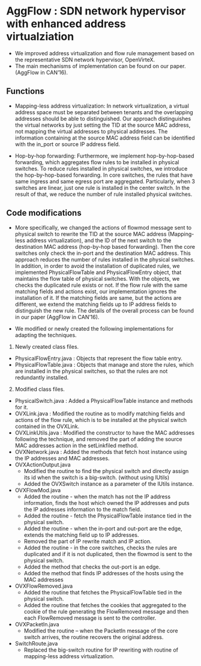 AggFlow : SDN network hypervisor with enhanced address virtualziation
============
- We improved address virtualization and flow rule management based on the representative SDN network hypervisor, OpenVirteX.
- The main mechanisms of implementation can be found on our paper. (AggFlow in CAN’16).

Functions
-------------
-	Mapping-less address virtualization: In network virtualization, a virtual address space must be separated between tenants and the overlapping addresses should be able to distinguished. Our approach distinguishes the virtual networks by just setting the TID at the source MAC address, not mapping the virtual addresses to physical addresses. The information containing at the source MAC address field can be identified with the in_port or source IP address field.

-	Hop-by-hop forwarding: Furthermore, we implement hop-by-hop-based forwarding, which aggregates flow rules to be installed in physical switches. To reduce rules installed in physical switches, we introduce the hop-by-hop-based forwarding. In core switches, the rules that have same ingress and same egress port are aggregated. Particularly, when 3 switches are linear, just one rule is installed in the center switch. In the result of that, we reduce the number of rule installed physical switches.

Code modifications
-------------
- More specifically, we changed the actions of flowmod message sent to physical switch to rewrite the TID at the source MAC address (Mapping-less address virtualization), and the ID of the next switch to the destination MAC address (hop-by-hop based forwarding). Then the core switches only check the in-port and the destination MAC address. This approach reduces the number of rules installed in the physical switches. In addition, in order to avoid the installation of duplicated rules, we implemented PhysicalFlowTable and PhysicalFlowEntry object, that maintains the flow table of physical switches. With the objects, we checks the duplicated rule exists or not. If the flow rule with the same matching fields and actions exist, our implementation ignores the installation of it. If the matching fields are same, but the actions are different, we extend the matching fields up to IP address fields to distinguish the new rule. The details of the overall process can be found in our paper (AggFlow in CAN’16).

- We modified or newly created the following implementations for adapting the techniques.

1. Newly created class files.
 * PhysicalFlowEntry.java : Objects that represent the flow table entry.
 * PhysicalFlowTable.java : Objects that manage and store the rules, which are installed in the physical switches, so that the rules are not redundantly installed.
 
2. Modified class files.
  * PhysicalSwitch.java : Added a PhysicalFlowTable instance and methods for it.
  * OVXLink.java : Modified the routine as to modify matching fields and actions of the flow rule, which is to be installed at the physical switch contained in the OVXLink.
  * OVXLinkUtils.java : Modified the constructor to have the MAC addresses following the technique, and removed the part of adding the source MAC addresses action in the setLinkfiled method.
  * OVXNetwork.java : Added the methods that fetch host instance using the IP addresses and MAC addresses.
  * OVXActionOutput.java
    * Modified the routine to find the physical switch and directly assign its id when the switch is a big-switch. (without using lUtils)
    * Added the OVXSwitch instance as a parameter of the lUtils instance.
  * OVXFlowMod.java
    * Added the routine - when the match has not the IP address information, finds the host which owned the IP addresses and puts the IP addresses information to the match field.
    * Added the routine - fetch the PhysicalFlowTable instance tied in the physical switch.
    * Added the routine - when the in-port and out-port are the edge, extends the matching field up to IP addresses.
    * Removed  the part of IP rewrite match and IP action.
    * Added the routine - in the core switches, checks the rules are duplicated and if it is not duplicated, then the flowmod is sent to the physical switch.
    * Added the method that checks the out-port is an edge.
    * Added the method that finds IP addresses of the hosts using the MAC addresses
  * OVXFlowRemoved.java
    * Added the routine that fetches the PhysicalFlowTable tied in the physical switch.
    * Added the routine that fetches the cookies that aggregated to the cookie of the rule generating the FlowRemoved message and then each FlowRemoved message is sent to the controller.
  * OVXPacketIn.java
    * Modified the routine – when the PacketIn message of the core switch arrives, the routine recovers the original address.
  * SwitchRoute.java
    * Replaced the big-switch routine for IP rewriting with routine of mapping-less address virtualization.
